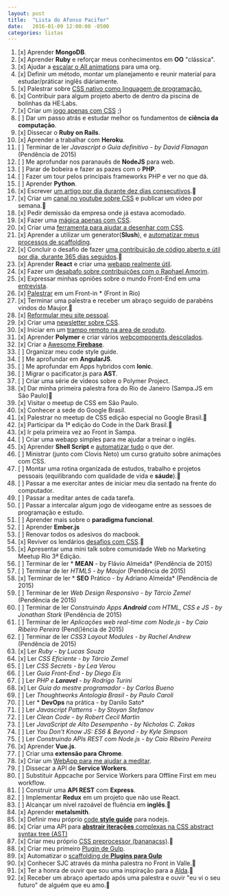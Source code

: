 ```yaml
---
layout: post
title:  "Lista do Afonso Pacifer"
date:   2016-01-09 12:00:00 -0500
categories: listas
---
```


1. [x] Aprender **MongoDB**.
1. [x] Aprender **Ruby** e reforçar meus conhecimentos em **OO** "clássica".
1. [x] Ajudar a [escalar o All animations](https://github.com/all-animation/all-animation/issues/19) para uma org.
1. [x] Definir um método, montar um planejamento e reunir material para estudar/práticar inglês diáriamente.
1. [x] Palestrar sobre [CSS nativo como linguagem de programação.](https://speakerdeck.com/afonsopacifer/css-as-a-programing-language)
1. [x] Contribuir para algum projeto aberto de dentro da piscina de bolinhas da HE:Labs.
1. [x] Criar um [jogo apenas com CSS](https://github.com/afonsopacifer/egg-emergency) ;)
1. [ ] Dar um passo atrás e estudar melhor os fundamentos de **ciência da computação**.
1. [x] Dissecar o **Ruby on Rails**.
1. [x] Aprender a trabalhar com **Heroku**.
1. [ ] Terminar de ler *Javascript o Guia definitivo - by David Flanagan* (Pendência de 2015)
1. [ ] Me aprofundar nos paranauês de **NodeJS** para web.
1. [ ] Parar de bobeira e fazer as pazes com o **PHP**.
1. [ ] Fazer um tour pelos principais frameworks PHP e ver no que dá.
1. [ ] Aprender **Python**.
1. [x] Escrever [um artigo por dia durante dez dias consecutivos](http://codepen.io/afonsopacifer/posts/popular/?grid_type=list).:sparkling_heart:
1. [x] Criar um [canal no youtube sobre CSS](https://www.youtube.com/channel/UC9d_htYmYYFUXB2vBKx4NgA) e publicar um video por semana.:sparkling_heart:
1. [x] Pedir demissão da empresa onde já estava acomodado.
1. [x] Fazer uma [mágica apenas com CSS](http://afonsopacifer.github.io/css-magic/).
1. [x] Criar uma [ferramenta para ajudar a desenhar com CSS](https://github.com/afonsopacifer/da-vinci-css).
1. [x] Aprender a utilizar um generator(**Slush**), e [automatizar meus processos de scaffolding](https://github.com/search?q=user%3Aafonsopacifer+slush).
1. [x] Concluir o desafio de fazer [uma contribuição de código aberto e útil por dia, durante 365 dias seguidos](https://github.com/afonsopacifer/commit-wars).:sparkling_heart:
1. [x] Aprender **React** e criar uma [webapp realmente útil](http://afonsopacifer.github.io/react-pomodoro/).
1. [x] Fazer um [desabafo sobre contribuições com o Raphael Amorim](https://www.youtube.com/watch?v=n9967Iw6Ql0).
1. [x] Expressar minhas opniões sobre o mundo Front-End em uma [entrevista](https://www.youtube.com/watch?v=ck7pYoDDD5s).
1. [x] [Palestrar](https://speakerdeck.com/afonsopacifer/o-que-ha-de-novo-no-html5-dot-1) em um Front-in * (Front in Rio)
1. [x] Terminar uma palestra e receber um abraço seguido de parabéns vindos do Maujor.:sparkling_heart:
1. [x] [Reformular meu site pessoal](http://afonsopacifer.com/).
1. [x] Criar uma [newsletter sobre CSS](http://us13.campaign-archive1.com/?u=1a0f9fcb157dd48548cf5b618&id=1845db2d7d&e=[UNIQID]).
1. [x] Iniciar em um [trampo remoto na area de produto](https://github.com/nutriotos).
1. [x] Aprender **Polymer** e criar vários [webcomponents descolados](https://customelements.io/afonsopacifer).
1. [x] Criar a [Awesome **Firebase**](https://github.com/afonsopacifer/awesome-firebase).
1. [ ] Organizar meu code style guide.
1. [ ] Me aprofundar em **AngularJS**.
1. [ ] Me aprofundar em Apps hybridos com **Ionic**.
1. [ ] Migrar o pacificator.js para **AST**.
1. [ ] Criar uma série de videos sobre o Polymer Project.
1. [x] Dar minha primeira palestra fora do Rio de Janeiro (Sampa.JS em São Paulo):sparkling_heart:
1. [x] Visitar o meetup de CSS em São Paulo.
1. [x] Conhecer a sede do Google Brasil.
1. [x] Palestrar no meetup de CSS edição especial no Google Brasil.:sparkling_heart:
1. [x] Participar da 1ª edição do Code in the Dark Brasil.:sparkling_heart:
1. [x] Ir pela primeira vez ao Front in Sampa.
1. [ ] Criar uma webapp simples para me ajudar a treinar o inglês.
1. [x] Aprender **Shell Script** e [automatizar tudo](https://github.com/afonsopacifer/friday) o que der.
1. [ ] Ministrar (junto com Clovis Neto) um curso gratuito sobre animações com CSS.
1. [ ] Montar uma rotina organizada de estudos, trabalho e projetos pessoais (equilibrando com qualidade de vida e **sáude**).:sparkling_heart:
1. [ ] Passar a me exercitar antes de iniciar meu dia sentado na frente do computador.
1. [ ] Passar a meditar antes de cada tarefa.
1. [ ] Passar a intercalar algum jogo de videogame entre as sessoes de programação e estudo.
1. [ ] Aprender mais sobre o **paradigma funcional**.
1. [ ] Aprender **Ember.js**
1. [ ] Renovar todos os adesivos do macbook.
1. [x] Reviver os lendários [desafios com CSS](http://afonsopacifer.com/challenges.html).:sparkling_heart:
1. [x] Apresentar uma mini talk sobre comunidade Web no Marketing Meetup Rio 3ª Edição.
1. [ ] Terminar de ler * **MEAN** - by Flávio Almeida* (Pendência de 2015)
1. [ ] Terminar de ler *HTML5 - by Maujor* (Pendência de 2015)
1. [x] Terminar de ler * **SEO** Prático - by Adriano Almeida* (Pendência de 2015)
1. [ ] Terminar de ler *Web Design Responsivo - by Tárcio Zemel* (Pendência de 2015)
1. [ ] Terminar de ler *Construindo Apps **Android** com HTML, CSS e JS - by Jonathan Stark* (Pendência de 2015)
1. [ ] Terminar de ler *Aplicações web real-time com Node.js - by Caio Ribeiro Pereira* (Pend()ência de 2015)
1. [ ] Terminar de ler *CSS3 Layout Modules - by Rachel Andrew* (Pendência de 2015)
1. [x] Ler *Ruby - by Lucas Souza*
1. [x] Ler *CSS Eficiente - by Tárcio Zemel*
1. [ ] Ler *CSS Secrets - by Lea Verou*
1. [ ] Ler *Guia Front-End - by Diego Eis*
1. [ ] Ler *PHP e **Laravel** - by Rodrigo Turini*
1. [x] Ler *Guia do mestre programador - by Carlos Bueno*
1. [ ] Ler *Thoughtworks Antologia Brasil - by Paulo Caroli*
1. [ ] Ler * **DevOps** na prática - by Danilo Sato*
1. [ ] Ler *Javascript Patterns - by Stoyan Stefanov*
1. [ ] Ler *Clean Code - by Robert Cecil Martin*
1. [ ] Ler *JavaScript de Alto Desempenho - by Nicholas C. Zakas*
1. [ ] Ler *You Don't Know JS: ES6 & Beyond - by Kyle Simpson*
1. [ ] Ler *Construindo APIs REST com Node.js - by Caio Ribeiro Pereira*
1. [x] Aprender **Vue.js**.
1. [ ] Criar uma **extensão para Chrome**.
1. [x] Criar um [WebApp para me ajudar a meditar](http://afonsopacifer.github.io/vue-meditation/).
1. [ ] Dissecar a API de **Service Workers**.
1. [ ] Substituir Appcache por Service Workers para Offline First em meu workflow.
1. [ ] Construir uma **API REST** com **Express**.
1. [ ] Implementar **Redux** em um projeto que não use React.
1. [ ] Alcançar um nível razoável de fluência em **inglês**.:sparkling_heart:
1. [x] Aprender **metalsmith**.
1. [x] Definir meu próprio [code **style guide**](https://github.com/bananacss/banana-style-guide) para nodejs.
1. [x] Criar uma API para [**abstrair iterações** complexas na CSS abstract syntax tree (AST)](https://github.com/bananacss/css-ast-iterations)
1. [x] Criar meu próprio [CSS preprocessor (bananacss)](https://github.com/bananacss/bananacss).:sparkling_heart:
1. [x] Criar meu primeiro [Plugin de Gulp](https://github.com/bananacss/gulp-banana).
1. [x] Automatizar o [scaffolding de **Plugins para Gulp**](https://github.com/afonsopacifer/slush-gulp-plugin)
1. [x] Conhecer SJC através da minha palestra no Front in Valle.:sparkling_heart:
1. [x] Ter a honra de ouvir que sou uma inspiração para a [Alda](https://twitter.com/mjcoffeeholick).:sparkling_heart:
1. [x] Receber um abraço apertado após uma palestra e ouvir "eu vi o seu futuro"
 de alguém que eu amo.:sparkling_heart:

